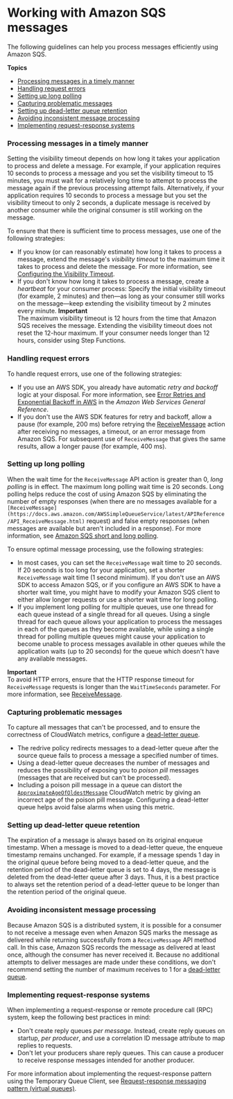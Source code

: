 # Working with Amazon SQS messages<a name="working-with-messages"></a>

The following guidelines can help you process messages efficiently using Amazon SQS\.

**Topics**
+ [Processing messages in a timely manner](#processing-messages-timely-manner)
+ [Handling request errors](#handling-request-errors)
+ [Setting up long polling](#setting-up-long-polling)
+ [Capturing problematic messages](#capturing-problematic-messages)
+ [Setting up dead\-letter queue retention](#setting-up-dead-letter-queue-retention)
+ [Avoiding inconsistent message processing](#avoiding-inconsistent-message-processing)
+ [Implementing request\-response systems](#implementing-request-response-systems)

### Processing messages in a timely manner<a name="processing-messages-timely-manner"></a>

Setting the visibility timeout depends on how long it takes your application to process and delete a message\. For example, if your application requires 10 seconds to process a message and you set the visibility timeout to 15 minutes, you must wait for a relatively long time to attempt to process the message again if the previous processing attempt fails\. Alternatively, if your application requires 10 seconds to process a message but you set the visibility timeout to only 2 seconds, a duplicate message is received by another consumer while the original consumer is still working on the message\.

To ensure that there is sufficient time to process messages, use one of the following strategies:
+ If you know \(or can reasonably estimate\) how long it takes to process a message, extend the message's *visibility timeout* to the maximum time it takes to process and delete the message\. For more information, see [Configuring the Visibility Timeout](sqs-visibility-timeout.md#configuring-visibility-timeout)\.
+ If you don't know how long it takes to process a message, create a *heartbeat* for your consumer process: Specify the initial visibility timeout \(for example, 2 minutes\) and then—as long as your consumer still works on the message—keep extending the visibility timeout by 2 minutes every minute\. 
**Important**  
The maximum visibility timeout is 12 hours from the time that Amazon SQS receives the message\. Extending the visibility timeout does not reset the 12\-hour maximum\. If your consumer needs longer than 12 hours, consider using Step Functions\. 

### Handling request errors<a name="handling-request-errors"></a>

To handle request errors, use one of the following strategies:
+ If you use an AWS SDK, you already have automatic *retry and backoff* logic at your disposal\. For more information, see [Error Retries and Exponential Backoff in AWS](https://docs.aws.amazon.com/general/latest/gr/api-retries.html) in the *Amazon Web Services General Reference*\.
+ If you don't use the AWS SDK features for retry and backoff, allow a pause \(for example, 200 ms\) before retrying the [ReceiveMessage](https://docs.aws.amazon.com/AWSSimpleQueueService/latest/APIReference/API_ReceiveMessage.html) action after receiving no messages, a timeout, or an error message from Amazon SQS\. For subsequent use of `ReceiveMessage` that gives the same results, allow a longer pause \(for example, 400 ms\)\. 

### Setting up long polling<a name="setting-up-long-polling"></a>

When the wait time for the `ReceiveMessage` API action is greater than 0, *long polling* is in effect\. The maximum long polling wait time is 20 seconds\. Long polling helps reduce the cost of using Amazon SQS by eliminating the number of empty responses \(when there are no messages available for a `[ReceiveMessage](https://docs.aws.amazon.com/AWSSimpleQueueService/latest/APIReference/API_ReceiveMessage.html)` request\) and false empty responses \(when messages are available but aren't included in a response\)\. For more information, see [Amazon SQS short and long polling](sqs-short-and-long-polling.md)\.

To ensure optimal message processing, use the following strategies:
+ In most cases, you can set the `ReceiveMessage` wait time to 20 seconds\. If 20 seconds is too long for your application, set a shorter `ReceiveMessage` wait time \(1 second minimum\)\. If you don't use an AWS SDK to access Amazon SQS, or if you configure an AWS SDK to have a shorter wait time, you might have to modify your Amazon SQS client to either allow longer requests or use a shorter wait time for long polling\.
+ If you implement long polling for multiple queues, use one thread for each queue instead of a single thread for all queues\. Using a single thread for each queue allows your application to process the messages in each of the queues as they become available, while using a single thread for polling multiple queues might cause your application to become unable to process messages available in other queues while the application waits \(up to 20 seconds\) for the queue which doesn't have any available messages\.

**Important**  
To avoid HTTP errors, ensure that the HTTP response timeout for `ReceiveMessage` requests is longer than the `WaitTimeSeconds` parameter\. For more information, see [ReceiveMessage](https://docs.aws.amazon.com/AWSSimpleQueueService/latest/APIReference/API_ReceiveMessage.html)\.

### Capturing problematic messages<a name="capturing-problematic-messages"></a>

To capture all messages that can't be processed, and to ensure the correctness of CloudWatch metrics, configure a [dead\-letter queue](sqs-dead-letter-queues.md)\.
+ The redrive policy redirects messages to a dead\-letter queue after the source queue fails to process a message a specified number of times\.
+ Using a dead\-letter queue decreases the number of messages and reduces the possibility of exposing you to *poison pill* messages \(messages that are received but can't be processed\)\.
+ Including a poison pill message in a queue can distort the [`ApproximateAgeOfOldestMessage`](sqs-available-cloudwatch-metrics.md) CloudWatch metric by giving an incorrect age of the poison pill message\. Configuring a dead\-letter queue helps avoid false alarms when using this metric\.

### Setting up dead\-letter queue retention<a name="setting-up-dead-letter-queue-retention"></a>

The expiration of a message is always based on its original enqueue timestamp\. When a message is moved to a dead\-letter queue, the enqueue timestamp remains unchanged\. For example, if a message spends 1 day in the original queue before being moved to a dead\-letter queue, and the retention period of the dead\-letter queue is set to 4 days, the message is deleted from the dead\-letter queue after 3 days\. Thus, it is a best practice to always set the retention period of a dead\-letter queue to be longer than the retention period of the original queue\.

### Avoiding inconsistent message processing<a name="avoiding-inconsistent-message-processing"></a>

Because Amazon SQS is a distributed system, it is possible for a consumer to not receive a message even when Amazon SQS marks the message as delivered while returning successfully from a `ReceiveMessage` API method call\. In this case, Amazon SQS records the message as delivered at least once, although the consumer has never received it\. Because no additional attempts to deliver messages are made under these conditions, we don't recommend setting the number of maximum receives to 1 for a [dead\-letter queue](sqs-dead-letter-queues.md)\.

### Implementing request\-response systems<a name="implementing-request-response-systems"></a>

When implementing a request\-response or remote procedure call \(RPC\) system, keep the following best practices in mind:
+ Don't create reply queues *per message*\. Instead, create reply queues on startup, *per producer*, and use a correlation ID message attribute to map replies to requests\.
+ Don't let your producers share reply queues\. This can cause a producer to receive response messages intended for another producer\.

For more information about implementing the request\-response pattern using the Temporary Queue Client, see [Request\-response messaging pattern \(virtual queues\)](sqs-temporary-queues.md#request-reply-messaging-pattern)\.